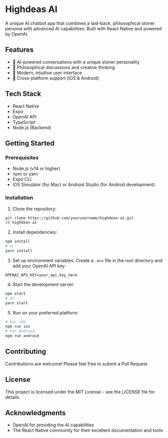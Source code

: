# Highdeas AI

A unique AI chatbot app that combines a laid-back, philosophical stoner persona with advanced AI capabilities. Built with React Native and powered by OpenAI.

## Features

- 🤖 AI-powered conversations with a unique stoner personality
- 💭 Philosophical discussions and creative thinking
- 🎨 Modern, intuitive user interface
- 📱 Cross-platform support (iOS & Android)

## Tech Stack

- React Native
- Expo
- OpenAI API
- TypeScript
- Node.js (Backend)

## Getting Started

### Prerequisites

- Node.js (v14 or higher)
- npm or yarn
- Expo CLI
- iOS Simulator (for Mac) or Android Studio (for Android development)

### Installation

1. Clone the repository:
```bash
git clone https://github.com/yourusername/highdeas-ai.git
cd highdeas-ai
```

2. Install dependencies:
```bash
npm install
# or
yarn install
```

3. Set up environment variables:
Create a `.env` file in the root directory and add your OpenAI API key:
```
OPENAI_API_KEY=your_api_key_here
```

4. Start the development server:
```bash
npm start
# or
yarn start
```

5. Run on your preferred platform:
```bash
# For iOS
npm run ios
# For Android
npm run android
```

## Contributing

Contributions are welcome! Please feel free to submit a Pull Request.

## License

This project is licensed under the MIT License - see the LICENSE file for details.

## Acknowledgments

- OpenAI for providing the AI capabilities
- The React Native community for their excellent documentation and tools 